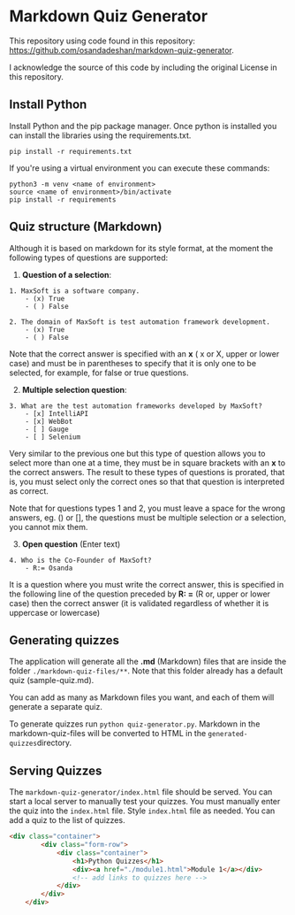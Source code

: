 # Markdown Quiz Generator

This repository using code found in this repository: https://github.com/osandadeshan/markdown-quiz-generator.  

I acknowledge the source of this code by including the original License in this repository.

## Install Python

Install Python and the pip package manager. Once python is installed you can install the libraries using the requirements.txt.

`pip install -r requirements.txt`

If you're using a virtual environment you can execute these commands:

```
python3 -m venv <name of environment>
source <name of environment>/bin/activate
pip install -r requirements
```


## Quiz structure (Markdown) 
Although it is based on markdown for its style format, at the moment the following types of questions are supported:

1. **Question of a selection**:
```text
1. MaxSoft is a software company.
    - (x) True
    - ( ) False
```
```text
2. The domain of MaxSoft is test automation framework development.
    - (x) True
    - ( ) False 
```
Note that the correct answer is specified with an **x** ( x or X, upper or lower case) and must be in parentheses to specify that it is only one to be selected, for example, for false or true questions.

2. **Multiple selection question**:
```text
3. What are the test automation frameworks developed by MaxSoft?
    - [x] IntelliAPI
    - [x] WebBot
    - [ ] Gauge
    - [ ] Selenium
```
Very similar to the previous one but this type of question allows you to select more than one at a time, they must be in square brackets with an **x** to the correct answers. The result to these types of questions is prorated, that is, you must select only the correct ones so that that question is interpreted as correct.

Note that for questions types 1 and 2, you must leave a space for the wrong answers, eg. () or [], the questions must be multiple selection or a selection, you cannot mix them.

3. **Open question** (Enter text)
```text
4. Who is the Co-Founder of MaxSoft?
    - R:= Osanda
```
It is a question where you must write the correct answer, this is specified in the following line of the question preceded by **R: =** (R or, upper or lower case) then the correct answer (it is validated regardless of whether it is uppercase or lowercase)


## Generating quizzes
The application will generate all the **.md** (Markdown) files that are inside the folder 
`./markdown-quiz-files/**`. Note that this folder already has a default quiz (sample-quiz.md).

You can add as many as Markdown files you want, and each of them will generate a separate quiz.

To generate quizzes run `python quiz-generator.py`.  Markdown in the markdown-quiz-files will be converted to HTML in the `generated-quizzes`directory.

## Serving Quizzes

The `markdown-quiz-generator/index.html` file should be served.  You can start a local server to manually test your quizzes.  You must manually enter the quiz into the `index.html` file.  Style `index.html` file as needed.  You can add a quiz to the list of quizzes.

```html
<div class="container">
        <div class="form-row">
            <div class="container">
                <h1>Python Quizzes</h1>
                <div><a href="./module1.html">Module 1</a></div>
                <!-- add links to quizzes here -->
            </div>
        </div>
    </div>
```